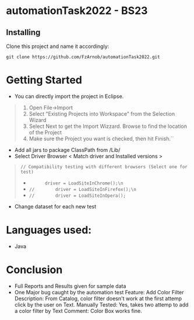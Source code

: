 # automationTask2022 - BS23
## Installing

Clone this project and name it accordingly:

``git clone https://github.com/FzArnob/automationTask2022.git``

# Getting Started
- You can directly import the project in Eclipse.

> 1. Open File->Import
> 2. Select "Existing Projects into Workspace" from the Selection Wizard
> 3. Select Next to get the Import Wizzard. Browse to find the location of the Project
> 4. Make sure the Project you want is checked, then hit Finish.``

- Add all jars to package ClassPath from /Lib/
- Select Driver Browser < Match driver and Installed versions >
> ``// Compatibility testing with different browsers (Select one for test)``
> - ``	  	driver = LoadSiteInChrome();\n``
> - ``//		driver = LoadSiteInFirefox();\n``
> - ``//		driver = LoadSiteInOpera();``
- Change dataset for each new test

# Languages used:
- Java

# Conclusion
- Full Reports and Results given for sample data
- One Major bug caught by the automation test
  Feature: Add Color Filter
  Description: From Catalog, color filter doesn't work at the first attemp click by the user on Text.
  Manually Tested: Yes, takes two attemp to add a color filter by Text
  Comment: Color Box works fine.

